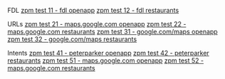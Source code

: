 FDL
[zpm test 11 - fdl openapp](http://maps.app.goo.gl/?isi=585027354&ibi=com.google.Maps&ius=comgooglemapsurl&apn=com.google.android.apps.maps&amv=914018424&pt=9008&mt=8&ct=appstore_zpmdeeplinktest11&utm_campaign=playstore_zpmdeeplinktest11&link=https://www.google.com/maps?utm_campaign=zpmdeeplinktest11)
[zpm test 12 - fdl restaurants](http://maps.app.goo.gl/?isi=585027354&ibi=com.google.Maps&ius=comgooglemapsurl&apn=com.google.android.apps.maps&amv=914018424&pt=9008&mt=8&ct=appstore_zpmdeeplinktest12&utm_campaign=playstore_zpmdeeplinktest12&link=https://www.google.com/maps?q=restaurants&utm_campaign=zpmdeeplinktest12)

URLs
[zpm test 21 - maps.google.com openapp](http://maps.google.com/?utm_campaign=zpmdeeplinktest21)
[zpm test 22 - maps.google.com restaurants](http://maps.google.com/?q=restaurants&utm_campaign=zpmdeeplinktest22)
[zpm test 31 - google.com/maps openapp](http://www.google.com/maps/?utm_campaign=zpmdeeplinktest31)
[zpm test 32 - google.com/maps restaurants](http://www.google.com/maps/?q=restaurants&utm_campaign=zpmdeeplinktest32)

Intents
[zpm test 41 - peterparker openapp](peterparker://?utm_campaign=zpmdeeplinktest41)
[zpm test 42 - peterparker restaurants](peterparker://q=restaurants?utm_campaign=zpmdeeplinktest42)
[zpm test 51 - maps.google.com openapp](geo://0,0?utm_campaign=zpmdeeplinktest51)
[zpm test 52 - maps.google.com restaurants](geo://0,0?q=restaurants&utm_campaign=zpmdeeplinktest52)
